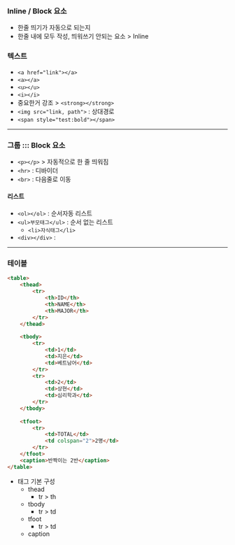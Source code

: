 ### Inline / Block 요소

- 한줄 띄기가 자동으로 되는지
- 한줄 내에 모두 작성, 띄워쓰기 안되는 요소 > Inline



### 텍스트

- `<a href="link"></a>`
- `<a></a>`
- `<u></u>`
- `<i></i>`
- 중요한거 강조  > `<strong></strong>`
- `<img src="link, path">` : 상대경로
- `<span style="test:bold"></span>`

<hr>

### 그룹 ::: Block 요소

- `<p></p>` > 자동적으로 한 줄 띄워짐
- `<hr>` : 디바이더
- `<br>` : 다음줄로 이동

#### 리스트

- `<ol></ol>` : 순서자동 리스트
- `<ul>부모태그</ul>` :  순서 없는 리스트 
  - `<li>자식태그</li>` 
- `<div></div>` : 

<hr>

### 테이블

```html
<table>
	<thead>
		<tr>
			<th>ID</th>
			<th>NAME</th>
			<th>MAJOR</th>
		</tr>
	</thead>
    
	<tbody>
		<tr>
            <td>1</td>
            <td>지은</td>
            <td>베트남어</td>
        </tr>
        <tr>
            <td>2</td>
            <td>상현</td>
            <td>심리학과</td>
        </tr>
    </tbody>
    
    <tfoot>
        <tr>
    		<td>TOTAL</td>
        	<td colspan="2">2명</td>
        </tr>
    </tfoot>
    <caption>반짝이는 2반</caption>
</table>
```



- 태그 기본 구성
  - thead
    - tr > th
  - tbody
    - tr > td
  - tfoot
    - tr > td
  - caption

